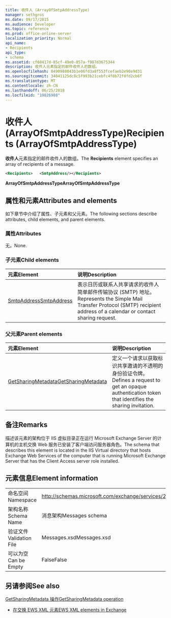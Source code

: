 ```yaml
---
title: 收件人 (ArrayOfSmtpAddressType)
manager: sethgros
ms.date: 09/17/2015
ms.audience: Developer
ms.topic: reference
ms.prod: office-online-server
localization_priority: Normal
api_name:
- Recipients
api_type:
- schema
ms.assetid: cf68417d-85cf-49e0-857a-f987d3675344
description: 收件人元素指定的邮件收件人的数组。
ms.openlocfilehash: 8490988043b1e06fd3a8f553fcefaeb2e90e9d31
ms.sourcegitcommit: 34041125dc8c5f993b21cebfc4f8b72f0fd2cb6f
ms.translationtype: MT
ms.contentlocale: zh-CN
ms.lasthandoff: 06/25/2018
ms.locfileid: "19826988"
---
```

# <a name="recipients-arrayofsmtpaddresstype"></a><span data-ttu-id="aa0eb-103">收件人 (ArrayOfSmtpAddressType)</span><span class="sxs-lookup"><span data-stu-id="aa0eb-103">Recipients (ArrayOfSmtpAddressType)</span></span>

<span data-ttu-id="aa0eb-104">**收件人**元素指定的邮件收件人的数组。</span><span class="sxs-lookup"><span data-stu-id="aa0eb-104">The **Recipients** element specifies an array of recipients of a message.</span></span> 
  
```xml
<Recipients>   <SmtpAddress/></Recipients>
```

 <span data-ttu-id="aa0eb-105">**ArrayOfSmtpAddressType**</span><span class="sxs-lookup"><span data-stu-id="aa0eb-105">**ArrayOfSmtpAddressType**</span></span>
## <a name="attributes-and-elements"></a><span data-ttu-id="aa0eb-106">属性和元素</span><span class="sxs-lookup"><span data-stu-id="aa0eb-106">Attributes and elements</span></span>

<span data-ttu-id="aa0eb-107">如下章节中介绍了属性、子元素和父元素。</span><span class="sxs-lookup"><span data-stu-id="aa0eb-107">The following sections describe attributes, child elements, and parent elements.</span></span>
  
### <a name="attributes"></a><span data-ttu-id="aa0eb-108">属性</span><span class="sxs-lookup"><span data-stu-id="aa0eb-108">Attributes</span></span>

<span data-ttu-id="aa0eb-109">无。</span><span class="sxs-lookup"><span data-stu-id="aa0eb-109">None.</span></span>
  
### <a name="child-elements"></a><span data-ttu-id="aa0eb-110">子元素</span><span class="sxs-lookup"><span data-stu-id="aa0eb-110">Child elements</span></span>

|<span data-ttu-id="aa0eb-111">**元素**</span><span class="sxs-lookup"><span data-stu-id="aa0eb-111">**Element**</span></span>|<span data-ttu-id="aa0eb-112">**说明**</span><span class="sxs-lookup"><span data-stu-id="aa0eb-112">**Description**</span></span>|
|:-----|:-----|
|[<span data-ttu-id="aa0eb-113">SmtpAddress</span><span class="sxs-lookup"><span data-stu-id="aa0eb-113">SmtpAddress</span></span>](smtpaddress.md) <br/> |<span data-ttu-id="aa0eb-114">表示日历或联系人共享请求的收件人简单邮件传输协议 (SMTP) 地址。</span><span class="sxs-lookup"><span data-stu-id="aa0eb-114">Represents the Simple Mail Transfer Protocol (SMTP) recipient address of a calendar or contact sharing request.</span></span>  <br/> |
   
### <a name="parent-elements"></a><span data-ttu-id="aa0eb-115">父元素</span><span class="sxs-lookup"><span data-stu-id="aa0eb-115">Parent elements</span></span>

|<span data-ttu-id="aa0eb-116">**元素**</span><span class="sxs-lookup"><span data-stu-id="aa0eb-116">**Element**</span></span>|<span data-ttu-id="aa0eb-117">**说明**</span><span class="sxs-lookup"><span data-stu-id="aa0eb-117">**Description**</span></span>|
|:-----|:-----|
|[<span data-ttu-id="aa0eb-118">GetSharingMetadata</span><span class="sxs-lookup"><span data-stu-id="aa0eb-118">GetSharingMetadata</span></span>](getsharingmetadata.md) <br/> |<span data-ttu-id="aa0eb-119">定义一个请求以获取标识共享邀请的不透明的身份验证令牌。</span><span class="sxs-lookup"><span data-stu-id="aa0eb-119">Defines a request to get an opaque authentication token that identifies the sharing invitation.</span></span>  <br/> |
   
## <a name="remarks"></a><span data-ttu-id="aa0eb-120">备注</span><span class="sxs-lookup"><span data-stu-id="aa0eb-120">Remarks</span></span>

<span data-ttu-id="aa0eb-121">描述该元素的架构位于 IIS 虚拟目录正在运行 Microsoft Exchange Server 的计算机的主机交换 Web 服务已安装了客户端访问服务器角色。</span><span class="sxs-lookup"><span data-stu-id="aa0eb-121">The schema that describes this element is located in the IIS Virtual directory that hosts Exchange Web Services of the computer that is running Microsoft Exchange Server that has the Client Access server role installed.</span></span>
  
## <a name="element-information"></a><span data-ttu-id="aa0eb-122">元素信息</span><span class="sxs-lookup"><span data-stu-id="aa0eb-122">Element information</span></span>

|||
|:-----|:-----|
|<span data-ttu-id="aa0eb-123">命名空间</span><span class="sxs-lookup"><span data-stu-id="aa0eb-123">Namespace</span></span>  <br/> |http://schemas.microsoft.com/exchange/services/2006/messages  <br/> |
|<span data-ttu-id="aa0eb-124">架构名称</span><span class="sxs-lookup"><span data-stu-id="aa0eb-124">Schema Name</span></span>  <br/> |<span data-ttu-id="aa0eb-125">消息架构</span><span class="sxs-lookup"><span data-stu-id="aa0eb-125">Messages schema</span></span>  <br/> |
|<span data-ttu-id="aa0eb-126">验证文件</span><span class="sxs-lookup"><span data-stu-id="aa0eb-126">Validation File</span></span>  <br/> |<span data-ttu-id="aa0eb-127">Messages.xsd</span><span class="sxs-lookup"><span data-stu-id="aa0eb-127">Messages.xsd</span></span>  <br/> |
|<span data-ttu-id="aa0eb-128">可以为空</span><span class="sxs-lookup"><span data-stu-id="aa0eb-128">Can be Empty</span></span>  <br/> |<span data-ttu-id="aa0eb-129">False</span><span class="sxs-lookup"><span data-stu-id="aa0eb-129">False</span></span>  <br/> |
   
## <a name="see-also"></a><span data-ttu-id="aa0eb-130">另请参阅</span><span class="sxs-lookup"><span data-stu-id="aa0eb-130">See also</span></span>



[<span data-ttu-id="aa0eb-131">GetSharingMetadata 操作</span><span class="sxs-lookup"><span data-stu-id="aa0eb-131">GetSharingMetadata operation</span></span>](getsharingmetadata-operation.md)


- [<span data-ttu-id="aa0eb-132">在交换 EWS XML 元素</span><span class="sxs-lookup"><span data-stu-id="aa0eb-132">EWS XML elements in Exchange</span></span>](ews-xml-elements-in-exchange.md)

